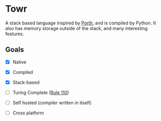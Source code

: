 # Towr

A stack based language inspired by [Porth](https://github.com/tsoding/porth), and is compiled by Python. It also has memory storage outside of the stack, and many interesting features.

## Goals

- [x] Native
- [x] Compiled
- [x] Stack-based 
- [ ] Turing Complete ([Rule 110](https://en.wikipedia.org/wiki/Rule_110))
- [ ] Self hosted (compiler written in itself)
- [ ] Cross platform


